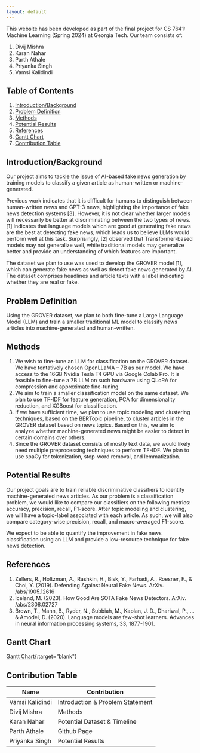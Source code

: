 ```yaml
---
layout: default
---
```


<!-- Text can be **bold**, _italic_, or ~~strikethrough~~. -->

<!-- [Link to another page](./another-page.html). -->

<!-- There should be whitespace between paragraphs. -->

This website has been developed as part of the final project for CS 7641: Machine Learning (Spring 2024) at Georgia Tech. Our team consists of:
1. Divij Mishra
2. Karan Nahar
3. Parth Athale
4. Priyanka Singh
5. Vamsi Kalidindi

## Table of Contents

1. [Introduction/Background](#introduction/background)
2. [Problem Definition](#problem-definition)
3. [Methods](#methods)
4. [Potential Results](#potential-results)
5. [References](#references)
6. [Gantt Chart](#gantt-chart)
7. [Contribution Table](#contribution-table)

## Introduction/Background
Our project aims to tackle the issue of AI-based fake news generation by training models to classify a given article as human-written or machine-generated. 

Previous work indicates that it is difficult for humans to distinguish between human-written news and GPT-3 news, highlighting the importance of fake news detection systems [3]. However, it is not clear whether larger models will necessarily be better at discriminating between the two types of news. [1] indicates that language models which are good at generating fake news are the best at detecting fake news, which leads us to believe LLMs would perform well at this task. Surprisingly, [2] observed that Transformer-based models may not generalize well, while traditional models may generalize better and provide an understanding of which features are important. 

The dataset we plan to use was used to develop the GROVER model [1], which can generate fake news as well as detect fake news generated by AI. The dataset comprises headlines and article texts with a label indicating whether they are real or fake.

## Problem Definition
Using the GROVER dataset, we plan to both fine-tune a Large Language Model (LLM) and train a smaller traditional ML model to classify news articles into machine-generated and human-written.

## Methods
1. We wish to fine-tune an LLM for classification on the GROVER dataset. We have tentatively chosen OpenLLaMA – 7B as our model. We have access to the 16GB Nvidia Tesla T4 GPU via Google Colab Pro. It is feasible to fine-tune a 7B LLM on such hardware using QLoRA for compression and approximate fine-tuning. 
2. We aim to train a smaller classification model on the same dataset. We plan to use TF-IDF for feature generation, PCA for dimensionality reduction, and XGBoost for classification. 
3. If we have sufficient time, we plan to use topic modeling and clustering techniques, based on the BERTopic pipeline, to cluster articles in the GROVER dataset based on news topics. Based on this, we aim to analyze whether machine-generated news might be easier to detect in certain domains over others. 
4. Since the GROVER dataset consists of mostly text data, we would likely need multiple preprocessing techniques to perform TF-IDF. We plan to use spaCy for tokenization, stop-word removal, and lemmatization. 

## Potential Results
Our project goals are to train reliable discriminative classifiers to identify machine-generated news articles. As our problem is a classification problem, we would like to compare our classifiers on the following metrics: accuracy, precision, recall, F1-score. After topic modeling and clustering, we will have a topic-label associated with each article. As such, we will also compare category-wise precision, recall, and macro-averaged F1-score. 

We expect to be able to quantify the improvement in fake news classification using an LLM and provide a low-resource technique for fake news detection. 

## References
1. Zellers, R., Holtzman, A., Rashkin, H., Bisk, Y., Farhadi, A., Roesner, F., & Choi, Y. (2019). Defending Against Neural Fake News. ArXiv. /abs/1905.12616 
2. Iceland, M. (2023). How Good Are SOTA Fake News Detectors. ArXiv. /abs/2308.02727  
3. Brown, T., Mann, B., Ryder, N., Subbiah, M., Kaplan, J. D., Dhariwal, P., ... & Amodei, D. (2020). Language models are few-shot learners. Advances in neural information processing systems, 33, 1877-1901. 

## Gantt Chart

[Gantt Chart](https://gtvault-my.sharepoint.com/:x:/g/personal/dmishra45_gatech_edu/ETxFnZOXn3JBk6j6xNu7_PwBAAGmj1Igddgi3tMxG-g3pw){:target="blank"}

## Contribution Table

| Name | Contribution |
|----------|----------|
| Vamsi Kalidindi | Introduction & Problem Statement | 
| Divij Mishra | Methods | 
| Karan Nahar | Potential Dataset & Timeline |
| Parth Athale | Github Page |
| Priyanka Singh | Potential Results |
